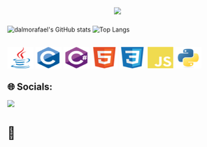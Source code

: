 <h1 align="center">
    <img src="https://readme-typing-svg.herokuapp.com/?font=Righteous&size=35&center=true&vCenter=true&width=500&height=70&duration=3500&lines=Dalmo%20Rafael!;+Estudante%20UJ;+Ciência%20da%20Computação;&color=#0a2345" />
</h1>

![dalmorafael's GitHub stats](https://github-readme-stats.vercel.app/api?username=dalmorafael&show_icons=true&theme=transparent)
![Top Langs](https://github-readme-stats.vercel.app/api/top-langs/?username=dalmorafael&layout=compact&theme=transparent)

<div style="display: inline_block"><br>
  <img align="center" alt="Dalmo-Java" height="50" width="60" src="https://raw.githubusercontent.com/devicons/devicon/master/icons/java/java-original.svg">
  <img align="center" alt="Dalmo-C" height="50" width="60" src="https://raw.githubusercontent.com/devicons/devicon/master/icons/c/c-original.svg">
  <img align="center" alt="Dalmo-C#" height="50" width="60" src="https://raw.githubusercontent.com/devicons/devicon/master/icons/csharp/csharp-original.svg">
  <img align="center" alt="Dalmo-HTML" height="50" width="60" src="https://raw.githubusercontent.com/devicons/devicon/master/icons/html5/html5-original.svg">
  <img align="center" alt="Dalmo-CSS" height="50" width="60" src="https://raw.githubusercontent.com/devicons/devicon/master/icons/css3/css3-original.svg">
  <img align="center" alt="Dalmo-Js" height="50" width="60" src="https://raw.githubusercontent.com/devicons/devicon/master/icons/javascript/javascript-plain.svg">
   <img align="center" alt="Dalmo-Python" height="50" width="60" src="https://raw.githubusercontent.com/devicons/devicon/master/icons/python/python-original.svg">
</div>


## 🌐 Socials:

<div>
  <a href="https://www.linkedin.com/in/dalmo-silva-6a2793219" target="_blank"><img src="https://img.shields.io/badge/-LinkedIn-%230077B5?style=for-the-badge&logo=linkedin&logoColor=white" target="_blank"></a>
</div>

# 🐼
